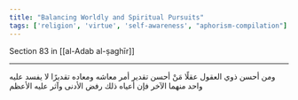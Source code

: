 ```yaml
---
title: "Balancing Worldly and Spiritual Pursuits"
tags: ['religion', 'virtue', 'self-awareness', "aphorism-compilation"]
---
```


 Section 83 in [[al-Adab al-ṣaghīr]]

---
ومن أحسن ذوي العقول عقلًا مَنْ أحسن تقدير أمر معاشه ومعاده تقديرًا لا يفسد عليه واحد منهما الآخر فإن أعياه ذلك رفض الأدنى وآثر عليه الأعظم

